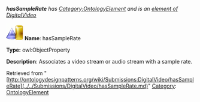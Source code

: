 ___hasSampleRate__ has [Category:OntologyElement](../../Category/OntologyElement.md "Category:OntologyElement") and is an [element of](../../Property/ElementOf.md "Property:ElementOf") [DigitalVideo](../../Submissions/DigitalVideo.md "Submissions:DigitalVideo")_


  




[![ObjectProperty](../../images/thumb/c/c3/ObjectProperty.gif/45px-ObjectProperty.gif)](../../Image/ObjectProperty.gif.md "ObjectProperty")
__Name__: hasSampleRate 


__Type:__ owl:ObjectProperty 


__Description__: Associates a video stream or audio stream with a sample rate. 





Retrieved from "[http://ontologydesignpatterns.org/wiki/Submissions:DigitalVideo/hasSampleRate](../../Submissions/DigitalVideo/hasSampleRate.md)"
 [Category](http://ontologydesignpatterns.org/wiki/Special:Categories "Special:Categories"): [OntologyElement](../../Category/OntologyElement.md "Category:OntologyElement")